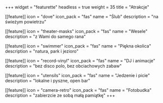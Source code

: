 +++
widget = "featurette"
headless = true
weight = 35
title = "Atrakcje"

[[feature]]
  icon = "dove"
  icon_pack = "fas"
  name = "Ślub"
  description = "na świeżym powietrzu"

[[feature]]
  icon = "theater-masks"
  icon_pack = "fas"
  name = "Wesele"
  description = "z Wami do samego rana"

[[feature]]
  icon = "swimmer"
  icon_pack = "fas"
  name = "Piękna okolica"
  description = "natura, park i jezioro"

[[feature]]
  icon = "record-vinyl"
  icon_pack = "fas"
  name = "DJ i animacje"
  description = "bez disco polo, bez obciachowych zabaw"

[[feature]]
  icon = "utensils"
  icon_pack = "fas"
  name = "Jedzenie i picie"
  description = "lokalne i pyszne, open bar"

[[feature]]
  icon = "camera-retro"
  icon_pack = "fas"
  name = "Fotobudka"
  description = "zabierzcie ze sobą małą pamiątkę"
+++
